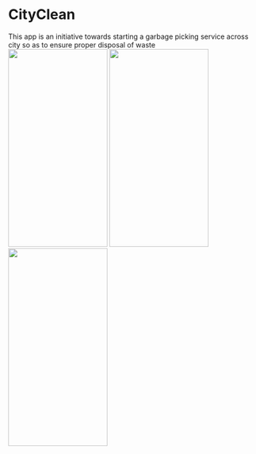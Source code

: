 # CityClean
<div>This app is an initiative towards starting  a garbage picking service across city so as to ensure proper disposal of waste</div>
<div float="left">
<img src="https://user-images.githubusercontent.com/46498913/58090062-08171080-7be4-11e9-93b7-89128983dce6.jpg" height="400px" width="200px"></img>
<img src="<img src="https://user-images.githubusercontent.com/46498913/58090543-1154ad00-7be5-11e9-9c1e-948733a47a33.jpg" height="400px" width="200px"></img>
                                                                                                                                                      <img src="<img src="https://user-images.githubusercontent.com/46498913/58090733-94760300-7be5-11e9-84a7-3f5eee8be553.jpg" height="400px" width="200px"></img>
</div>
